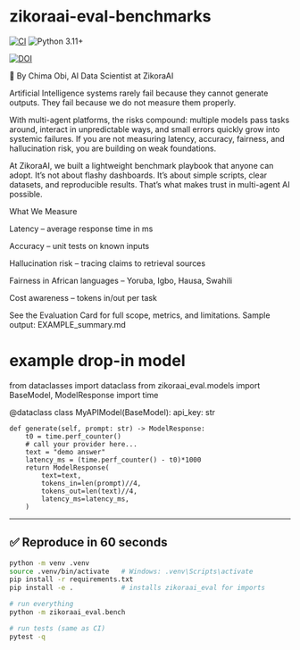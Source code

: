 # zikoraai-eval-benchmarks

[![CI](https://github.com/chimaobim1/zikoraai-eval-benchmarks/actions/workflows/ci.yml/badge.svg)](https://github.com/chimaobim1/zikoraai-eval-benchmarks/actions)
![Python 3.11+](https://img.shields.io/badge/python-3.11%2B-blue.svg)

[![DOI](https://zenodo.org/badge/DOI/10.5281/zenodo.xxxxxxx.svg)](https://doi.org/10.5281/zenodo.xxxxxxx)


📌 By Chima Obi, AI Data Scientist at ZikoraAI  

Artificial Intelligence systems rarely fail because they cannot generate outputs. They fail because we do not measure them properly.

With multi-agent platforms, the risks compound: multiple models pass tasks around, interact in unpredictable ways, and small errors quickly grow into systemic failures. If you are not measuring latency, accuracy, fairness, and hallucination risk, you are building on weak foundations.

At ZikoraAI, we built a lightweight benchmark playbook that anyone can adopt. It’s not about flashy dashboards. It’s about simple scripts, clear datasets, and reproducible results. That’s what makes trust in multi-agent AI possible.


What We Measure

Latency – average response time in ms

Accuracy – unit tests on known inputs

Hallucination risk – tracing claims to retrieval sources

Fairness in African languages – Yoruba, Igbo, Hausa, Swahili

Cost awareness – tokens in/out per task

See the Evaluation Card
 for full scope, metrics, and limitations.
Sample output: EXAMPLE_summary.md

# example drop-in model
from dataclasses import dataclass
from zikoraai_eval.models import BaseModel, ModelResponse
import time

@dataclass
class MyAPIModel(BaseModel):
    api_key: str

    def generate(self, prompt: str) -> ModelResponse:
        t0 = time.perf_counter()
        # call your provider here...
        text = "demo answer"
        latency_ms = (time.perf_counter() - t0)*1000
        return ModelResponse(
            text=text,
            tokens_in=len(prompt)//4,
            tokens_out=len(text)//4,
            latency_ms=latency_ms,
        )


---

## ✅ Reproduce in 60 seconds

```bash
python -m venv .venv
source .venv/bin/activate   # Windows: .venv\Scripts\activate
pip install -r requirements.txt
pip install -e .            # installs zikoraai_eval for imports

# run everything
python -m zikoraai_eval.bench

# run tests (same as CI)
pytest -q
